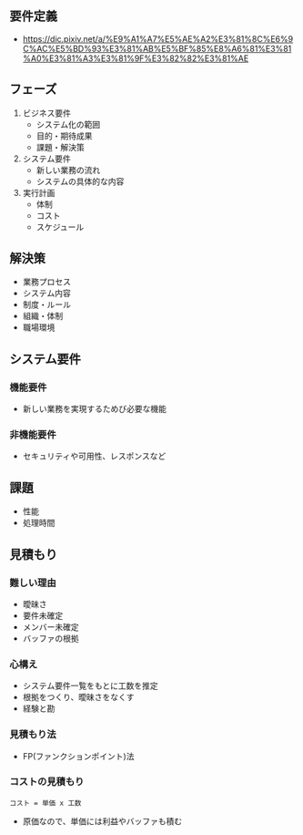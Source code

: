 ## 要件定義
- https://dic.pixiv.net/a/%E9%A1%A7%E5%AE%A2%E3%81%8C%E6%9C%AC%E5%BD%93%E3%81%AB%E5%BF%85%E8%A6%81%E3%81%A0%E3%81%A3%E3%81%9F%E3%82%82%E3%81%AE

## フェーズ
1. ビジネス要件
   - システム化の範囲
   - 目的・期待成果
   - 課題・解決策
2. システム要件
   - 新しい業務の流れ
   - システムの具体的な内容
3. 実行計画
   - 体制
   - コスト
   - スケジュール

## 解決策
- 業務プロセス
- システム内容
- 制度・ルール
- 組織・体制
- 職場環境

## システム要件
### 機能要件
- 新しい業務を実現するためび必要な機能
### 非機能要件
- セキュリティや可用性、レスポンスなど

## 課題
- 性能
- 処理時間

## 見積もり
### 難しい理由
- 曖昧さ
- 要件未確定
- メンバー未確定
- バッファの根拠
### 心構え
- システム要件一覧をもとに工数を推定
- 根拠をつくり、曖昧さをなくす
- 経験と勘
### 見積もり法
- FP(ファンクションポイント)法
### コストの見積もり
```
コスト = 単価 x 工数
```
- 原価なので、単価には利益やバッファも積む
